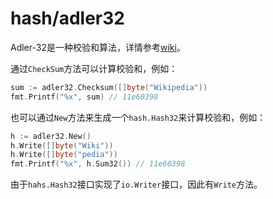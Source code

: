 # hash/adler32

Adler-32是一种校验和算法，详情参考[wiki](https://en.wikipedia.org/wiki/Adler-32)。

通过`CheckSum`方法可以计算校验和，例如：

```go
sum := adler32.Checksum([]byte("Wikipedia"))
fmt.Printf("%x", sum) // 11e60398
```

也可以通过`New`方法来生成一个`hash.Hash32`来计算校验和，例如：

```go
h := adler32.New()
h.Write([]byte("Wiki"))
h.Write([]byte("pedia"))
fmt.Printf("%x", h.Sum32()) // 11e60398
```

由于`hahs.Hash32`接口实现了`io.Writer`接口，因此有`Write`方法。